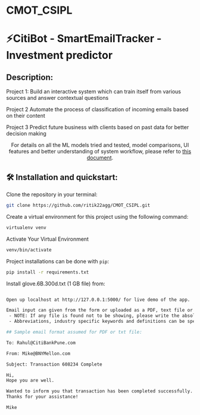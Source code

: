 # CMOT_CSIPL

# ⚡️CitiBot - SmartEmailTracker - Investment predictor

## Description:

Project 1: Build an interactive system which can train itself from various sources and answer contextual questions

Project 2 Automate the process of classification of incoming emails based on their content

Project 3 Predict future business with clients based on past data for better decision making

<p align="center">
  For details on all the ML models tried and tested, model comparisons, UI features and better understanding of system workflow, please refer to <a href="https://docs.google.com/presentation/d/1kLh_WCi8Xh1EninU81dXtK7xs1VSrnS2v5qASRCsdik/edit#slide=id.g8af3e4b249_0_5">this document</a>.
</p>

## 🛠 Installation and quickstart:

Clone the repository in your terminal:
```sh
git clone https://github.com/ritik22agg/CMOT_CSIPL.git
```
Create a virtual environment for this project using the following command:
```sh
virtualenv venv
```
Activate Your Virtual Environment
```sh
venv/bin/activate
```
Project installations can be done with `pip`:
```sh
pip install -r requirements.txt
```
Install glove.6B.300d.txt (1 GB file) from: 
```sh

Open up localhost at http://127.0.0.1:5000/ for live demo of the app.

Email input can given from the form or uploaded as a PDF, text file or an image.
 - NOTE: If any file is found not to be showing, please write the absolute path for that file.
 - Abbreviations, industry specific keywords and definitions can be specificied as per need in wordfile.py (Merged UI_Listener directory).

## Sample email format assumed for PDF or txt file:

To: Rahul@CitiBankPune.com 

From: Mike@BNYMellon.com 

Subject: Transaction 608234 Complete 

Hi,
Hope you are well.

Wanted to inform you that transaction has been completed successfully.
Thanks for your assistance!

Mike
